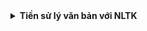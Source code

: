 
<details>
  <summary>
    <b> Tiền sử lý văn bản với NLTK </b>
  </summary>

  - <b> Đọc văn bản:</b>`text = f.read()`  
  - <b> Loại bỏ ký tự xuống dòng:</b> `text.replace("\n", " ")`
  - <b> Biến đổi về chữ thường: </b>`text.lower()`
  - <b> Tách các câu:</b>
      + Từ một đoạn văn bản gồm nhiều câu thì thông qua bước này ta thu được các câu thành phần. Để nhận biết một câu đơn giản nhất là khi gặp dấu "." kết thúc câu, chúng ta hoàn toàn có thể sử dụng hàm split() trong python và tách câu mỗi khi gặp dấu ".". Tuy nhiên, không phải lúc nào dấu "." cũng là kết thúc câu, ví dụ trong tiếng anh, từ "Mr. Smith" thì nếu ta dùng cách trên để bóc tách các câu thì sẽ sai. Để có thể tách các câu chính xác thì việc sử dụng các thư viện hỗ trợ là biện pháp đơn giản nhất cụ thể là sử dụng hàm `nltk.sent_tokenize`.
      +   EX:
            ```bash
           sentence_list = nltk.sent_tokenize(raw_text)
            # Print some sentences
            for i in range(100, 110):
              print(sentence_list[i])
              print("-----")
            print("---------------------------------------")
            print(f"Number of sentences: {len(sentence_list)}")
            ```
      + Bên cạnh hàm để tách các câu thì thư viện NLTK cũng cung cấp hàm để tách các từ `nltk.word_tokenize`.
  - <b> Loại bỏ các kí tự đặc biệt (dấu câu): </b>
      + Trong các câu trong văn bản sẽ tồn tại nhiều dấu câu như ?, !, ", ;, ... trước khi xây dựng bộ từ vựng thì các kí tự này cũng cần được loại bỏ. Python đã định nghĩa các dấu câu trong `string.punctuation` tuy vào bài toán ta có thể thêm hoặc bớt các dấu này cho phù hợp.
      + EX:
          ```bash
          import string
          print("Punctuations: " + string.punctuation + "\n")
          sentence_list = [sentence.translate(str.maketrans('', '', string.punctuation)) for sentence in sentence_list]
          
          for i in range(100, 110):
            print(sentence_list[i])
            print("-----")
          ```
      + Không chỉ dấu "," và "." trong câu đã được loại bỏ thì các dấu được định nghĩa trong `string.punctuation` cũng được bỏ đi. Ngoài ra ta có thể thêm bớt các dấu tùy theo mục đích.
  - <b> Loại bỏ stop-word: </b>
    + Stop words thường là các từ xuất hiện nhiều lần và không đóng góp nhiều vào ý nghĩa của câu, chúng sẽ đóng vai trò như nhiễu, trong tiếng Anh các từ này có thể kể đến như the, is, at, on, which, in, some, many hay trong tiếng Việt là các từ cái, các, cả,.... Các từ này thường sẽ được loại bỏ để giảm kích thước của bộ từ vựng. Trong thư viện NLTK có định nghĩa các stop words phổ biến trong tiếng Anh, tuy nhiên tùy thuộc vào mục đích, bài toàn mà ta sẽ thêm bớt các stop word cho phù hợp. Để sử dụng stop words của NLTK, trước tiên ta cần download bộ stop words `nltk.download('stopwords')`.
    + EX:
        ```bash
        nltk.download('stopwords')
        from nltk.corpus import stopwords
        
        stop_word_list = set(stopwords.words('english'))
        print(stop_word_list, "\n")
        for i in range(len(sentence_list)):
          sentence_list[i] = " ".join([word for word in sentence_list[i].split() if word not in stop_word_list])
        
        for i in range(100, 110):
          print(sentence_list[i])
          print("-----")

        ```
  - <b> Loại bỏ các từ hiếm gặp: </b>
      + Bên cạnh stop words thì trong nhiều bài toán ta cũng cần phải loại bỏ các từ hiếm gặp, đặc biệt khi bộ dữ liệu lớn. Đây cũng là kĩ thuật mà ta cần cân nhắc trước khi sử dụng bởi loại bỏ các từ này có thể gây ra sự mất mát về ngữ nghĩa của câu, đặc biệt là với các bộ dữ liệu trung bình, nhỏ. Để loại bỏ các từ hiếm ta sẽ dùng Counter để đếm số lần xuất hiện của các từ và tìm ra các từ ít xuất hiện nhất, sau đó loại bỏ các từ này trong câu như đối với stop words.
      + EX:
          ```bash
          from collections import Counter
          # get word list
          word_list =list()
          for sentence in sentence_list:
            for word in sentence.split():
              word_list.append(word)
          word_counter = Counter(word_list)
          
          # for example, remove 10 rare words
          rare_word_list = set([word for (word, word_count) in word_counter.most_common()[:-10-1:-1]])
          print(rare_word_list)
          for i in range(len(sentence_list)):
            sentence_list[i] = " ".join([word for word in sentence_list[i].split() if word not in rare_word_list])
          ```
  - <b> Stemming & Lemmatization: </b>
    + Stemming là quá trình biến đổi các từ về dạng gốc của nó (ví dụ: connected, connection khi stemming thu được connect hay moved, move khi stemming thu được mov), lưu ý là stemming đơn giản là loại bỏ phần cuối của từ tuy nhiên dạng của từ thu được chưa chắc đã tồn tại trong tiếng Anh (như từ mov) (khá tệ!!). Thông thường kĩ thuật này được sử dụng để chuẩn hóa bộ từ vựng và ta cũng cần cân nhắc sử dụng theo bài toán đặt ra. Trong thư viện NLTK cũng có hỗ trợ thuật toán `Porter` để thực hiện nhiệm vụ này.
    + EX:
        ```bash
        from nltk.stem.porter import PorterStemmer
        
        stemmer = PorterStemmer()
        stemmed_sentence_list = []
        for i in range(len(sentence_list)):
          stemmed_sentence_list.append(" ".join([stemmer.stem(word) for word in sentence_list[i].split()]))
        
        for i in range(100, 110):
          print(stemmed_sentence_list[i])
          print("-----")

        ```
        Khi quan sát output, ta thấy một số từ như eruption -> erupt, astronomer -> astronom....
  
  - <b> Lemmatization </b>
      + Lemmatization về cơ bản là giống với stemming khi nó loại bỏ phần đuôi của từ để thu được gốc từ, tuy nhiên các gốc từ ở đây đều thực sự tốn tại chứ không như stemming (như ví dụ trên thì từ moved sau khi lemmatize sẽ thu được move). Trong thư viện NLTK sẽ sử dụng từ điển Wordnet để map theo các quy tắc (theo tính chất của từ, từ là danh từ, động từ, trạng từ hay tính từ). Sử dụng *part-of-speech tagging* `(nltk.pos_tag)` để thu được các tính chất của từ.
      + EX:
          ```bash
          from nltk.stem import WordNetLemmatizer
          from nltk.corpus import wordnet
          
          wordnet_map = {"N":wordnet.NOUN, "V":wordnet.VERB, "J":wordnet.ADJ, "R":wordnet.ADV}
          lemmatizer = WordNetLemmatizer()
          lemmatized_sentence_list = []
          for i in range(len(sentence_list)):
            pos_tagged_sentence = nltk.pos_tag(sentence_list[i].split())
            lemmatized_sentence_list.append(" ".join([lemmatizer.lemmatize(word, wordnet_map.get(pos[0], wordnet.NOUN)) for word, pos in pos_tagged_sentence]))
          
          for i in range(100, 110):
            print(lemmatized_sentence_list[i])
            print("-----")

          ```
    - <b> Loại bỏ các emoji: </b>
        + Đối với một số bài toán sử dụng dữ liệu là các văn bản từ những trang mạng xã hội như Twitter, Facebook,... thì việc loại bỏ các biểu tượng cảm xúc - emoji là vô cùng cần thiết. Để loại bỏ emoji ta sẽ sử dụng `regex, pattern` lấy từ repo này khá đầy đủ và hoạt động tốt.
        + EX:
            ```bash
            emoji_pattern = re.compile("["
                            u"\U0001F600-\U0001F64F"  # emoticons
                            u"\U0001F300-\U0001F5FF"  # symbols & pictographs
                            u"\U0001F680-\U0001F6FF"  # transport & map symbols
                            u"\U0001F1E0-\U0001F1FF"  # flags (iOS)
                            u"\U00002500-\U00002BEF"  # chinese char
                            u"\U00002702-\U000027B0"
                            u"\U00002702-\U000027B0"
                            u"\U000024C2-\U0001F251"
                            u"\U0001f926-\U0001f937"
                            u"\U00010000-\U0010ffff"
                            u"\u2640-\u2642"
                            u"\u2600-\u2B55"
                            u"\u200d"
                            u"\u23cf"
                            u"\u23e9"
                            u"\u231a"
                            u"\ufe0f"  # dingbats
                            u"\u3030"
                            "]+", flags=re.UNICODE)
            emoji_example = "😅 👠 😆 Without you by my side, 💓 😉 I am not complete. You have given me the best of love, 🎈 and I want to be by your side forever. Thank you for giving my life that direction it needed. 💋‍ Thank you for loving me unconditional. 💏"
                  print(emoji_pattern.sub(r'', emoji_example))

            ```
    - <b>Loại bỏ URL </b>
        + Khi crawl dữ liệu từ nhiều nguồn thì không thể tránh khỏi việc các dữ liệu này sẽ dính các đường dẫn URL khác nhau. Sử dụng regex để loại bỏ các URL.
        + EX:
            ```bash
            url_example = "You can read more about AI at https://viblo.asia/"
            url_pattern = re.compile(r'http\S+')
            print(url_pattern.sub(r'', url_example))

            ```
</details>
